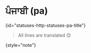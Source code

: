 # ਪੰਜਾਬੀ (pa)
{id="statuses-http-statuses-pa-title"}



> All lines are translated 😊
>
{style="note"}


